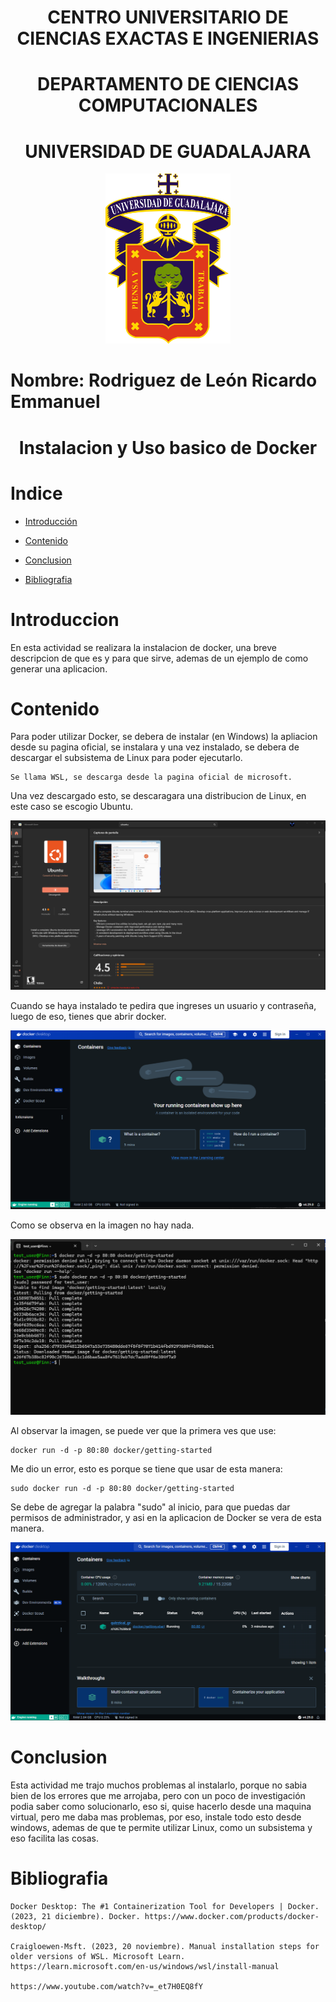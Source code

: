 <h1 align="center"> CENTRO UNIVERSITARIO DE CIENCIAS EXACTAS E INGENIERIAS </h1>
<h1 align="center"> DEPARTAMENTO DE CIENCIAS COMPUTACIONALES </h1>

<h1 align="center"> UNIVERSIDAD DE GUADALAJARA </h1>

<div align="center">
  <img src="Imagenes/Image1.png" alt="Logo UDG" width="200" />
</div>


# Nombre: Rodriguez de León Ricardo Emmanuel

<h1 align="center"> Instalacion y Uso basico de Docker </h1>

# Indice

* [Introducción](#introducción)

* [Contenido](#contenido)

* [Conclusion](#conclusion)

* [Bibliografia](#bibliografia)


# Introduccion
En esta actividad se realizara la instalacion de docker, una breve descripcion de que es y para que sirve, ademas de un ejemplo de como generar una aplicacion.

# Contenido
Para poder utilizar Docker, se debera de instalar (en Windows) la apliacion desde su pagina oficial, se instalara y una vez instalado, se debera de descargar el subsistema de Linux para poder ejecutarlo.

    Se llama WSL, se descarga desde la pagina oficial de microsoft.

Una vez descargado esto, se descaragara una distribucion de Linux, en este caso se escogio Ubuntu.

<img src="Docker/Imagenes/Image2.png" />

Cuando se haya instalado te pedira que ingreses un usuario y contraseña, luego de eso, tienes que abrir docker.

<img src="Imagenes/Image3.png" />

Como se observa en la imagen no hay nada.

<img src="Imagenes/Image4.png" />

Al observar la imagen, se puede ver que la primera ves que use:

    docker run -d -p 80:80 docker/getting-started

Me dio un error, esto es porque se tiene que usar de esta manera:

    sudo docker run -d -p 80:80 docker/getting-started

Se debe de agregar la palabra "sudo" al inicio, para que puedas dar permisos de administrador, y asi en la aplicacion de Docker se vera de esta manera.

<img src="Imagenes/Image5.png" />

# Conclusion
Esta actividad me trajo muchos problemas al instalarlo, porque no sabia bien de los errores que me arrojaba, pero con un poco de investigación podia saber como solucionarlo, eso si, quise hacerlo desde una maquina virtual, pero me daba mas problemas, por eso, instale todo esto desde windows, ademas de que te permite utilizar Linux, como un subsistema y eso facilita las cosas.

# Bibliografia
    Docker Desktop: The #1 Containerization Tool for Developers | Docker. (2023, 21 diciembre). Docker. https://www.docker.com/products/docker-desktop/

    Craigloewen-Msft. (2023, 20 noviembre). Manual installation steps for older versions of WSL. Microsoft Learn. https://learn.microsoft.com/en-us/windows/wsl/install-manual

    https://www.youtube.com/watch?v=_et7H0EQ8fY


